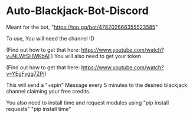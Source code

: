 # Auto-Blackjack-Bot-Discord
Meant for the bot, "https://top.gg/bot/478202666355523585"

To use, You will need the channel ID     

 
(Find out how to get that here: https://www.youtube.com/watch?v=NLWtSHWKbAI )
You will also need to get your token 
 
 
(Find out how to get that here: https://www.youtube.com/watch?v=YEgFvgg7ZPI)

This will send a "+spin" Message every 5 minutes to the desired blackjack channel claiming your free credits.

You also need to install time and request modules using 
"pip install requests"
"pip install time"
